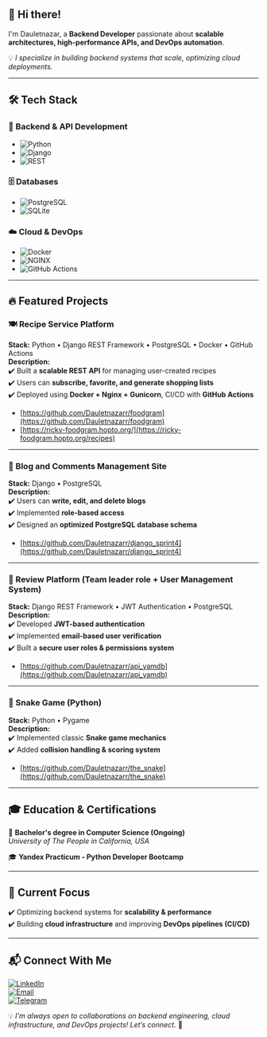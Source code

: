 ## 🚀 Hi there!

I'm Dauletnazar, a **Backend Developer** passionate about **scalable architectures, high-performance APIs, and DevOps automation**.

💡 *I specialize in building backend systems that scale, optimizing cloud deployments.*

---

## 🛠 Tech Stack

### 🚀 Backend & API Development
- ![Python](https://img.shields.io/badge/-Python-3776AB?style=flat&logo=python&logoColor=white)
- ![Django](https://img.shields.io/badge/-Django-092E20?style=flat&logo=django&logoColor=white)
- ![REST](https://img.shields.io/badge/-REST-FF6F00?style=flat)

### 🗄️ Databases
- ![PostgreSQL](https://img.shields.io/badge/-PostgreSQL-336791?style=flat&logo=postgresql&logoColor=white)
- ![SQLite](https://img.shields.io/badge/-SQLite-003B57?style=flat&logo=sqlite&logoColor=white)

### ☁️ Cloud & DevOps
- ![Docker](https://img.shields.io/badge/-Docker-2496ED?style=flat&logo=docker&logoColor=white)
- ![NGINX](https://img.shields.io/badge/-NGINX-009639?style=flat&logo=nginx&logoColor=white)
- ![GitHub Actions](https://img.shields.io/badge/-GitHub_Actions-2088FF?style=flat&logo=github-actions&logoColor=white)

---

## 🔥 Featured Projects

### 🍽️ Recipe Service Platform
**Stack:** Python • Django REST Framework • PostgreSQL • Docker • GitHub Actions  
**Description:**  
✔️ Built a **scalable REST API** for managing user-created recipes  
✔️ Users can **subscribe, favorite, and generate shopping lists**  
✔️ Deployed using **Docker + Nginx + Gunicorn**, CI/CD with **GitHub Actions**
- [https://github.com/Dauletnazarr/foodgram](https://github.com/Dauletnazarr/foodgram)
- [https://ricky-foodgram.hopto.org/](https://ricky-foodgram.hopto.org/recipes)

---

### 📝 Blog and Comments Management Site
**Stack:** Django • PostgreSQL  
**Description:**  
✔️ Users can **write, edit, and delete blogs**  
✔️ Implemented **role-based access**  
✔️ Designed an **optimized PostgreSQL database schema**
- [https://github.com/Dauletnazarr/django_sprint4](https://github.com/Dauletnazarr/django_sprint4)

---

### 🔐 Review Platform (Team leader role + User Management System)
**Stack:** Django REST Framework • JWT Authentication • PostgreSQL  
**Description:**  
✔️ Developed **JWT-based authentication**  
✔️ Implemented **email-based user verification**  
✔️ Built a **secure user roles & permissions system**
- [https://github.com/Dauletnazarr/api_yamdb](https://github.com/Dauletnazarr/api_yamdb)

---

### 🐍 Snake Game (Python)
**Stack:** Python • Pygame  
**Description:**  
✔️ Implemented classic **Snake game mechanics**  
✔️ Added **collision handling & scoring system**
- [https://github.com/Dauletnazarr/the_snake](https://github.com/Dauletnazarr/the_snake)

---

## 🎓 Education & Certifications

📖 **Bachelor's degree in Computer Science (Ongoing)**  
*University of The People in California, USA*  

🎓 **Yandex Practicum - Python Developer Bootcamp**  

---

## 🎯 Current Focus
✔️ Optimizing backend systems for **scalability & performance**  
✔️ Building **cloud infrastructure** and improving **DevOps pipelines (CI/CD)**  

---

## 📬 Connect With Me

[![LinkedIn](https://img.shields.io/badge/-LinkedIn-0077B5?style=flat&logo=linkedin&logoColor=white)](https://linkedin.com/in/rickystones)  
[![Email](https://img.shields.io/badge/-Email-D14836?style=flat&logo=gmail&logoColor=white)](mailto:daulet.nazar@yandex.ru)  
[![Telegram](https://img.shields.io/badge/Telegram-%2327a7e7)](https://t.me/rickystone)

💡 *I'm always open to collaborations on backend engineering, cloud infrastructure, and DevOps projects! Let’s connect.* 🚀

